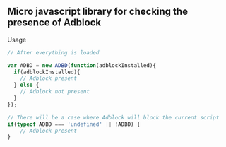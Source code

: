 ## Micro javascript library for checking the presence of Adblock

Usage  
  
```javascript
// After everything is loaded

var ADBD = new ADBD(function(adblockInstalled){
  if(adblockInstalled){
    // Adblock present
  } else {
    // Adblock not present
  }
});

// There will be a case where Adblock will block the current script
if(typeof ADBD === 'undefined' || !ADBD) {
    // Adblock present
}

```
